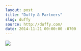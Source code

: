 ```yaml
---
layout: post
title: "Duffy & Partners"
slug: duffy
source: http://duffy.com/
date: 2014-11-21 00:00:00 -0700
---
```


<img src="{{ site.url }}/assets/img/screenshots/duffy.jpg">
